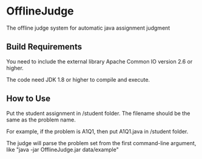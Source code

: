 # OfflineJudge
The offline judge system for automatic java assignment judgment

## Build Requirements
You need to include the external library Apache Common IO version 2.6 or higher.

The code need JDK 1.8 or higher to compile and execute.

## How to Use
Put the student assignment in /student folder. The filename should be the same as the problem name.

For example, if the problem is A1Q1, then put A1Q1.java in /student folder.

The judge will parse the problem set from the first command-line argument, like "java -jar OfflineJudge.jar data/example"
